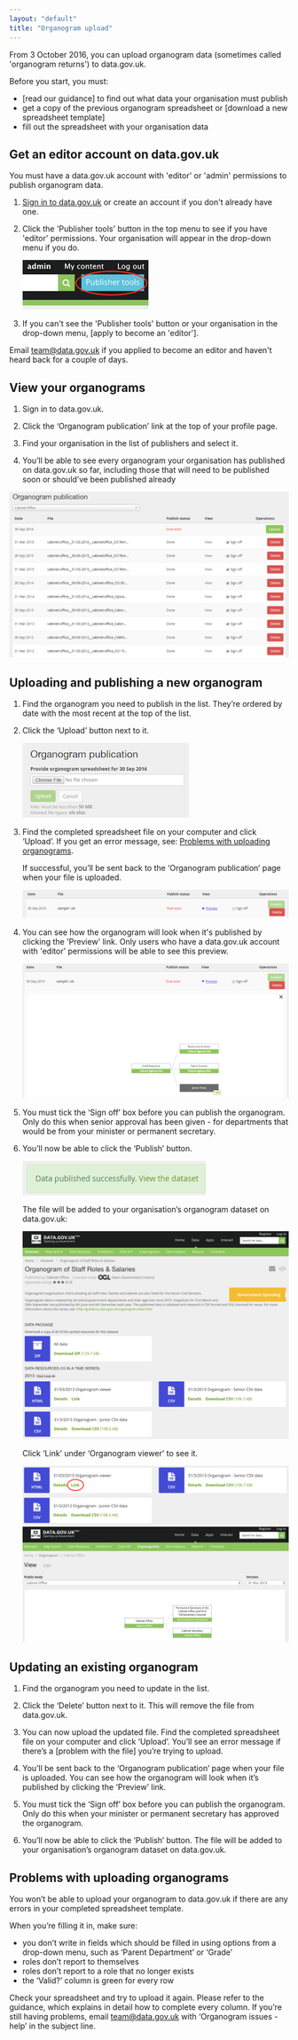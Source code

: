```yaml
---
layout: "default"
title: "Organogram upload"
---
```


From 3 October 2016, you can upload organogram data (sometimes called 'organogram returns') to data.gov.uk. 

Before you start, you must:

* [read our guidance] to find out what data your organisation must publish
* get a copy of the previous organogram spreadsheet or [download a new spreadsheet template]
* fill out the spreadsheet with your organisation data

## Get an editor account on data.gov.uk

You must have a data.gov.uk account with 'editor' or 'admin' permissions to publish organogram data. 

1. [Sign in to data.gov.uk](https://data.gov.uk/user) or create an account if you don't already have one. 

2. Click the 'Publisher tools' button in the top menu to see if you have 'editor' permissions. Your organisation will appear in the drop-down menu if you do.  

   ![organogram diagram](images/publisher_tools_button.png)

3. If you can't see the 'Publisher tools' button or your organisation in the drop-down menu, [apply to become an 'editor'].  

Email <team@data.gov.uk> if you applied to become an editor and haven't heard back for a couple of days. 


## View your organograms

1. Sign in to data.gov.uk.

2. Click the ‘Organogram publication’ link at the top of your profile page.

3. Find your organisation in the list of publishers and select it.

4. You’ll be able to see every organogram your organisation has published on data.gov.uk so far, including those that will need to be published soon or should’ve been published already

![organogram publication page](images/organogram_publication.png)


## Uploading and publishing a new organogram

1. Find the organogram you need to publish in the list. They’re ordered by date with the most recent at the top of the list.

2. Click the ‘Upload’ button next to it.

   ![organogram upload](images/organogram_upload.png)

3. Find the completed spreadsheet file on your computer and click ‘Upload’. If you get an error message, see: [Problems with uploading organograms](#problems-with-uploading-organograms).

   If successful, you’ll be sent back to the ‘Organogram publication’ page when your file is uploaded.

   ![organogram upload](images/organogram_uploaded.png)

4. You can see how the organogram will look when it's published by clicking the 'Preview' link. Only users who have a data.gov.uk account with 'editor' permissions will be able to see this preview. 

   ![organogram preview](images/organogram_preview.png)

5. You must tick the ‘Sign off’ box before you can publish the organogram. Only do this when senior approval has been given - for departments that would be from your minister or permanent secretary.  

6. You’ll now be able to click the ‘Publish’ button.

   ![organogram published](images/organogram_published.png)

   The file will be added to your organisation’s organogram dataset on data.gov.uk:

   ![organogram dataset](images/organogram_dataset.png)

   Click ‘Link’ under ‘Organogram viewer’ to see it. 

   ![organogram diagram link](images/organogram_diagram_link.png)
   ![organogram diagram](images/organogram_diagram.png)

## Updating an existing organogram

1. Find the organogram you need to update in the list.

2. Click the ‘Delete’ button next to it. This will remove the file from data.gov.uk.

3. You can now upload the updated file. Find the completed spreadsheet file on your computer and click ‘Upload’. You’ll see an error message if there’s a [problem with the file] you’re trying to upload.

4. You’ll be sent back to the ‘Organogram publication’ page when your file is uploaded. You can see how the organogram will look when it’s published by clicking the ‘Preview’ link.

5. You must tick the ‘Sign off’ box before you can publish the organogram. Only do this when your minister or permanent secretary has approved the organogram.

6. You’ll now be able to click the ‘Publish’ button. The file will be added to your organisation’s organogram dataset on data.gov.uk.


## Problems with uploading organograms

You won’t be able to upload your organogram to data.gov.uk if there are any errors in your completed spreadsheet template.

When you’re filling it in, make sure:

- you don’t write in fields which should be filled in using options from a drop-down menu, such as ‘Parent Department’ or ‘Grade’
- roles don’t report to themselves
- roles don’t report to a role that no longer exists
- the ‘Valid?’ column is green for every row  

Check your spreadsheet and try to upload it again. Please refer to the guidance, which explains in detail how to complete every column. If you’re still having problems, email <team@data.gov.uk> with ‘Organogram issues - help’ in the subject line.
